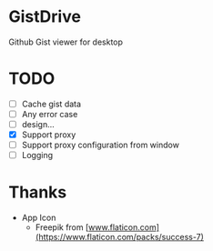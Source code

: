 # GistDrive
Github Gist viewer for desktop

# TODO
- [ ] Cache gist data
- [ ] Any error case
- [ ] design...
- [x] Support proxy
- [ ] Support proxy configuration from window
- [ ] Logging

# Thanks
* App Icon
  * Freepik from [www.flaticon.com](https://www.flaticon.com/packs/success-7)
